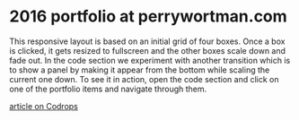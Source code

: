 # 2016 portfolio at perrywortman.com

This responsive layout is based on an initial grid of four boxes. Once a box is clicked, it gets resized to fullscreen and the other boxes scale down and fade out. In the code section we experiment with another transition which is to show a panel by making it appear from the bottom while scaling the current one down. To see it in action, open the code section and click on one of the portfolio items and navigate through them.

[article on Codrops](http://tympanus.net/codrops/?p=14783)